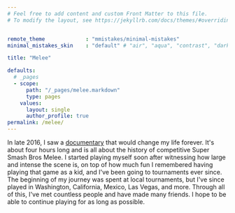 ```yaml
---
# Feel free to add content and custom Front Matter to this file.
# To modify the layout, see https://jekyllrb.com/docs/themes/#overriding-theme-defaults


remote_theme             : "mmistakes/minimal-mistakes"
minimal_mistakes_skin    : "default" # "air", "aqua", "contrast", "dark", "dirt", "neon", "mint", "plum", "sunrise"

title: "Melee"

defaults:
  # _pages
  - scope:
      path: "/_pages/melee.markdown"
      type: pages
    values:
      layout: single
      author_profile: true
permalink: /melee/
---
```

In late 2016, I saw a [documentary](https://www.youtube.com/watch?v=CiodltLYwj8&ab_channel=Drewsome) that would change my life forever.  It's about four hours long and is all about the history of competitive Super Smash Bros Melee.  I started playing myself soon after witnessing how large and intense the scene is, on top of how much fun I remembered having playing that game as a kid, and I've been going to tournaments ever since.  The beginning of my journey was spent at local tournaments, but I've since played in Washington, California, Mexico, Las Vegas, and more.  Through all of this, I've met countless people and have made many friends.  I hope to be able to continue playing for as long as possible.
